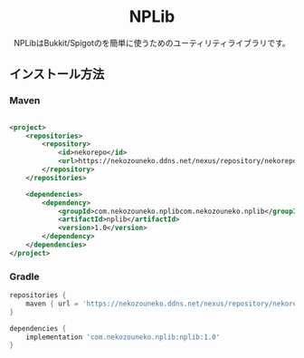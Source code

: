 <h1 align="center">NPLib</h1>
<p align="center">NPLibはBukkit/Spigotのを簡単に使うためのユーティリティライブラリです。</p>

## インストール方法
### Maven

```xml

<project>
    <repositories>
        <repository>
            <id>nekorepo</id>
            <url>https://nekozouneko.ddns.net/nexus/repository/nekorepo/</url>
        </repository>
    </repositories>

    <dependencies>
        <dependency>
            <groupId>com.nekozouneko.nplibcom.nekozouneko.nplib</groupId>
            <artifactId>nplib</artifactId>
            <version>1.0</version>
        </dependency>
    </dependencies>
</project>
```
### Gradle
```groovy
repositories {
    maven { url = 'https://nekozouneko.ddns.net/nexus/repository/nekorepo/' }
}

dependencies {
    implementation 'com.nekozouneko.nplib:nplib:1.0'
}
```
